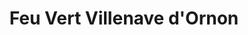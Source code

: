 ---
title: "Feu Vert Villenave d'Ornon"
url: /villenave-dornon/feu-vert-villenave-dornon/
shop: réparation de voitures
---